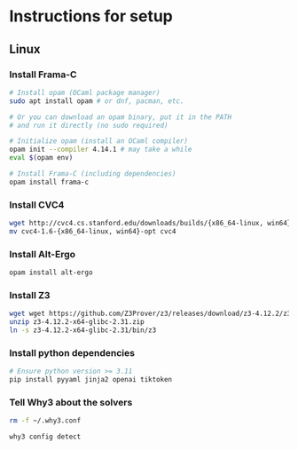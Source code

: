 # Instructions for setup

## Linux

### Install Frama-C

```bash
# Install opam (OCaml package manager)
sudo apt install opam # or dnf, pacman, etc.

# Or you can download an opam binary, put it in the PATH
# and run it directly (no sudo required)

# Initialize opam (install an OCaml compiler)
opam init --compiler 4.14.1 # may take a while
eval $(opam env)

# Install Frama-C (including dependencies)
opam install frama-c
```

### Install CVC4

```bash
wget http://cvc4.cs.stanford.edu/downloads/builds/{x86_64-linux, win64}-opt/cvc4-1.6-{x86_64-linux, win64}-opt/
mv cvc4-1.6-{x86_64-linux, win64}-opt cvc4
```

### Install Alt-Ergo

```bash
opam install alt-ergo
```

### Install Z3

```bash
wget wget https://github.com/Z3Prover/z3/releases/download/z3-4.12.2/z3-4.12.2-x64-glibc-2.31.zip
unzip z3-4.12.2-x64-glibc-2.31.zip
ln -s z3-4.12.2-x64-glibc-2.31/bin/z3
```

### Install python dependencies

```bash
# Ensure python version >= 3.11
pip install pyyaml jinja2 openai tiktoken
```

### Tell Why3 about the solvers

```bash
rm -f ~/.why3.conf

why3 config detect
```
